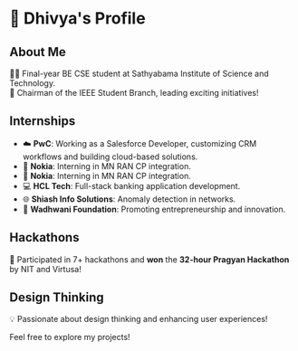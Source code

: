 # 🌟 Dhivya's Profile

## About Me
👩‍🎓 Final-year BE CSE student at Sathyabama Institute of Science and Technology.  
🚀 Chairman of the IEEE Student Branch, leading exciting initiatives!

## Internships
- ☁️ **PwC**: Working as a Salesforce Developer, customizing CRM workflows and building cloud-based solutions.
- 📶 **Nokia**: Interning in MN RAN CP integration.
- 📶 **Nokia**: Interning in MN RAN CP integration.
- 💻 **HCL Tech**: Full-stack banking application development.  
- 🌐 **Shiash Info Solutions**: Anomaly detection in networks.  
- 🚀 **Wadhwani Foundation**: Promoting entrepreneurship and innovation.  


## Hackathons
🎉 Participated in 7+ hackathons and **won** the **32-hour Pragyan Hackathon** by NIT and Virtusa!

## Design Thinking
💡 Passionate about design thinking and enhancing user experiences!

Feel free to explore my projects! 
